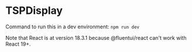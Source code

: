 # TSPDisplay

Command to run this in a dev environment: `npm run dev`

Note that React is at version 18.3.1 because @fluentui/react can't work with React 19+.